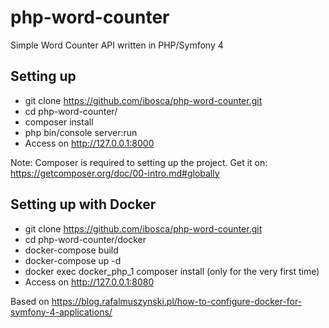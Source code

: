 # php-word-counter
Simple Word Counter API written in PHP/Symfony 4

## Setting up

- git clone https://github.com/ibosca/php-word-counter.git
- cd php-word-counter/
- composer install
- php bin/console server:run
- Access on http://127.0.0.1:8000

Note: Composer is required to setting up the project. Get it on: https://getcomposer.org/doc/00-intro.md#globally


## Setting up with Docker
- git clone https://github.com/ibosca/php-word-counter.git
- cd php-word-counter/docker
- docker-compose build
- docker-compose up -d
- docker exec  docker_php_1 composer install (only for the very first time)
- Access on http://127.0.0.1:8080

Based on https://blog.rafalmuszynski.pl/how-to-configure-docker-for-symfony-4-applications/

